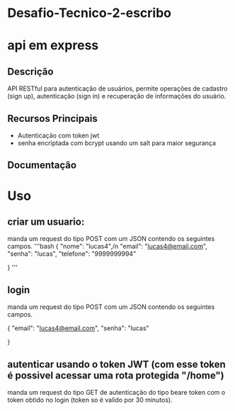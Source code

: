 # Desafio-Tecnico-2-escribo

# api em express

## Descrição
API RESTful para autenticação de usuários, permite operações de cadastro (sign up),
autenticação (sign in) e recuperação de informações do usuário.

## Recursos Principais
  - Autenticação com token jwt
  - senha encriptada com bcrypt usando um salt para maior segurança

## Documentação

# Uso

## criar um usuario:

manda um request do tipo POST com um JSON contendo os seguintes campos.
'''bash
{
    "nome": "lucas4",/n
  "email": "lucas4@email.com",
  "senha": "lucas",
  "telefone": "9999999994"
  
}
'''
## login

manda um request do tipo POST com um JSON contendo os seguintes campos.

{
    "email": "lucas4@email.com",
    "senha": "lucas"

}


## autenticar usando o token JWT (com esse token é possivel acessar uma rota protegida "/home")

manda um request do tipo GET de autenticação do tipo beare token com o token obtido no login (token so é valido por 30 minutos).




